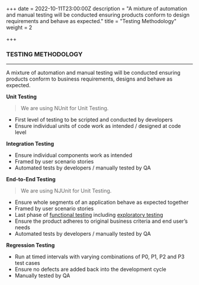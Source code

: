 +++
date = 2022-10-11T23:00:00Z
description = "A mixture of automation and manual testing will be conducted ensuring products conform to design requirements and behave as expected."
title = "Testing Methodology"
weight = 2

+++

### **TESTING METHODOLOGY**

---

A mixture of automation and manual testing will be conducted ensuring products conform to business requirements, designs and behave as expected.

**Unit Testing**

> We are using NUnit for Unit Testing.

- First level of testing to be scripted and conducted by developers
- Ensure individual units of code work as intended / designed at code level

**Integration Testing**

- Ensure individual components work as intended
- Framed by user scenario stories
- Automated tests by developers / manually tested by QA

**End-to-End Testing**

> We are using NJUnit for Unit Testing.

- Ensure whole segments of an application behave as expected together
- Framed by user scenario stories
- Last phase of [functional testing](https://www.guru99.com/functional-testing.html "functional testing") including [exploratory testing](https://www.guru99.com/exploratory-testing.html "exploratory testing")
- Ensure the product adheres to original business criteria and end user’s needs
- Automated tests by developers / manually tested by QA

**Regression Testing**

- Run at timed intervals with varying combinations of P0, P1, P2 and P3 test cases
- Ensure no defects are added back into the development cycle
- Manually tested by QA
